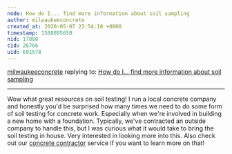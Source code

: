 ```yaml
---
node: How do I... find more information about soil sampling
author: milwaukeeconcrete
created_at: 2020-05-07 23:54:10 +0000
timestamp: 1588895650
nid: 17880
cid: 26766
uid: 691578
---
```




[milwaukeeconcrete](../profile/milwaukeeconcrete) replying to: [How do I... find more information about soil sampling](../notes/dusjagr/12-12-2018/how-do-i-find-more-information-about-soil-sampling)

----
Wow what great resources on soil testing! I run a local concrete company and honestly you'd be surprised how many times we need to do some form of soil testing for concrete work. Especially when we're involved in building a new home with a foundation. Typically, we've contracted an outside company to handle this, but I was curious what it would take to bring the soil testing in house. Very interested in looking more into this. Also check out our [concrete contractor](https://concretecontractorsmilwaukeewi.com) service if you want to learn more on that!